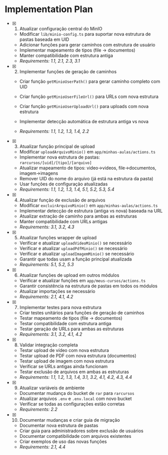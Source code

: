 # Implementation Plan

- [x] 1. Atualizar configuração central do MinIO




  - Modificar `lib/minio-config.ts` para suportar nova estrutura de pastas baseada em UID
  - Adicionar funções para gerar caminhos com estrutura de usuário
  - Implementar mapeamento de tipos (file → documentos)
  - Manter compatibilidade com estrutura antiga
  - _Requirements: 1.1, 2.1, 2.3, 3.1_


- [x] 2. Implementar funções de geração de caminhos


  - Criar função `getMinioUserPath()` para gerar caminho completo com UID
  - Criar função `getMinioUserFileUrl()` para URLs com nova estrutura
  - Criar função `getMinioUserUploadUrl()` para uploads com nova estrutura
  - Implementar detecção automática de estrutura antiga vs nova


  - _Requirements: 1.1, 1.2, 1.3, 1.4, 2.2_

- [x] 3. Atualizar função principal de upload


  - Modificar `uploadArquivoMinio()` em `app/minhas-aulas/actions.ts`
  - Implementar nova estrutura de pastas: `rarcursos/[uid]/[tipo]/[arquivo]`
  - Atualizar mapeamento de tipos: video→videos, file→documentos, imagem→imagens
  - Remover UID do nome do arquivo (já está na estrutura da pasta)
  - Usar funções de configuração atualizadas
  - _Requirements: 1.1, 1.2, 1.3, 1.4, 5.1, 5.2, 5.3, 5.4_

- [x] 4. Atualizar função de exclusão de arquivos


  - Modificar `excluirArquivoMinio()` em `app/minhas-aulas/actions.ts`
  - Implementar detecção de estrutura (antiga vs nova) baseada na URL
  - Atualizar extração de caminho para ambas as estruturas
  - Manter compatibilidade com URLs antigas
  - _Requirements: 3.1, 3.2, 4.3_

- [x] 5. Atualizar funções wrapper de upload


  - Verificar e atualizar `uploadVideoMinio()` se necessário
  - Verificar e atualizar `uploadPdfMinio()` se necessário  
  - Verificar e atualizar `uploadImagemMinio()` se necessário
  - Garantir que todas usam a função principal atualizada
  - _Requirements: 5.1, 5.2, 5.3_

- [x] 6. Atualizar funções de upload em outros módulos


  - Verificar e atualizar funções em `app/meus-cursos/actions.ts`
  - Garantir consistência na estrutura de pastas em todos os módulos
  - Atualizar importações se necessário
  - _Requirements: 2.1, 4.1, 4.2_

- [x] 7. Implementar testes para nova estrutura


  - Criar testes unitários para funções de geração de caminhos
  - Testar mapeamento de tipos (file → documentos)
  - Testar compatibilidade com estrutura antiga
  - Testar geração de URLs para ambas as estruturas
  - _Requirements: 3.1, 3.2, 4.1, 4.2_

- [x] 8. Validar integração completa


  - Testar upload de vídeo com nova estrutura
  - Testar upload de PDF com nova estrutura (documentos)
  - Testar upload de imagem com nova estrutura
  - Verificar se URLs antigas ainda funcionam
  - Testar exclusão de arquivos em ambas as estruturas
  - _Requirements: 1.1, 1.2, 1.3, 1.4, 3.1, 3.2, 4.1, 4.2, 4.3, 4.4_

- [x] 9. Atualizar variáveis de ambiente


  - Documentar mudança do bucket de `rar` para `rarcursos`
  - Atualizar arquivos `.env` e `.env.local` com novo bucket
  - Verificar se todas as configurações estão corretas
  - _Requirements: 2.2_

- [x] 10. Documentar mudanças e criar guia de migração


  - Documentar nova estrutura de pastas
  - Criar guia para administradores sobre exclusão de usuários
  - Documentar compatibilidade com arquivos existentes
  - Criar exemplos de uso das novas funções
  - _Requirements: 2.1, 4.4_